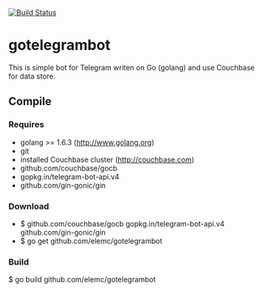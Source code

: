 [![Build Status](https://travis-ci.org/elemc/gotelegrambot.svg?branch=master)](https://travis-ci.org/elemc/gotelegrambot)

gotelegrambot
=============

This is simple bot for Telegram writen on Go (golang) and use Couchbase for data store.

Compile
-------

### Requires
- golang >= 1.6.3 (http://www.golang.org)
- git
- installed Couchbase cluster (http://couchbase.com)
- github.com/couchbase/gocb
- gopkg.in/telegram-bot-api.v4
- github.com/gin-gonic/gin

### Download
- $ github.com/couchbase/gocb gopkg.in/telegram-bot-api.v4 github.com/gin-gonic/gin
- $ go get github.com/elemc/gotelegrambot

### Build
$ go build github.com/elemc/gotelegrambot
